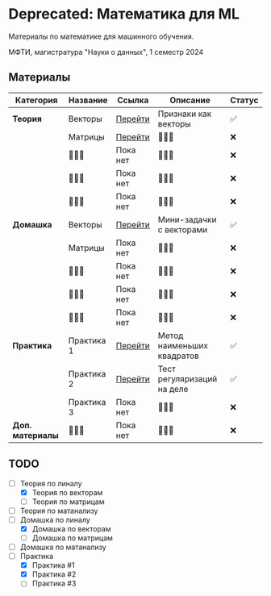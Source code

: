 # Deprecated: Математика для ML

Материалы по математике для машинного обучения.

МФТИ, магистратура "Науки о данных", 1 семестр 2024

## Материалы
| Категория           | Название                  | Ссылка                           | Описание                        | Статус       |
|---------------------|---------------------------|----------------------------------|---------------------------------|--------------|
| **Теория**          | Векторы                   | [Перейти](lecs/lec_1/)           | Признаки как векторы            | ✅          |
|                     | Матрицы                    | [Перейти](lecs/lec_2/)                      | 🤷🏼‍♀️                                | ❌   |
|                     | 🤷🏼‍♀️                          | Пока нет                      | 🤷🏼‍♀️                                | ❌   |
|                     | 🤷🏼‍♀️                          | Пока нет                      | 🤷🏼‍♀️                                | ❌   |
|                     | 🤷🏼‍♀️                          | Пока нет                      | 🤷🏼‍♀️                                | ❌   |
| **Домашка**         | Векторы                     | [Перейти](hws/hw_1/)          | Мини-задачки с векторами          | ✅    |
|                     | Матрицы                     | Пока нет                      | 🤷🏼‍♀️                                | ❌    
|                     | 🤷🏼‍♀️                          | Пока нет                      | 🤷🏼‍♀️                                | ❌   |
|                     | 🤷🏼‍♀️                          | Пока нет                      | 🤷🏼‍♀️                                | ❌   |
|                     | 🤷🏼‍♀️                          | Пока нет                      | 🤷🏼‍♀️                                | ❌   ||
| **Практика**        | Практика 1                  | [Перейти](pracs/prac_1/)        | Метод наименьших квадратов         | ✅    |
|                     | Практика 2                  | [Перейти](pracs/prac_2/)        | Тест регуляризаций на деле         | ✅   |
|                     | Практика 3                  | Пока нет                      | 🤷🏼‍♀️                                | ❌    |
| **Доп. материалы**  | 🤷🏼‍♀️                          | Пока нет                      | 🤷🏼‍♀️                                | ❌    |


## TODO

- [ ] Теория по линалу 
    - [x] Теория по векторам
    - [ ] Теория по матрицам
- [ ] Теория по матанализу
- [ ] Домашка по линалу
    - [x] Домашка по векторам
    - [ ] Домашка по матрицам
- [ ] Домашка по матанализу
- [ ] Практика
    - [x] Практика #1
    - [x] Практика #2
    - [ ] Практика #3